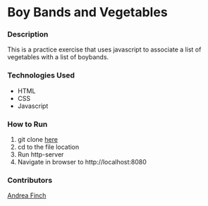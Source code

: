 # Boy Bands and Vegetables

### Description
This is a practice exercise that uses javascript to associate a list of vegetables with a list of boybands.

### Technologies Used
- HTML
- CSS
- Javascript

### How to Run
1. git clone [here](https://github.com/aefinch/boyband-veggies)
1. cd to the file location
1. Run http-server
1. Navigate in browser to http://localhost:8080

### Contributors
[Andrea Finch](https://github.com/aefinch)

